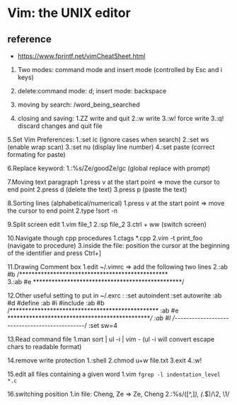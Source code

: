 # Vim: the UNIX editor

## reference
- https://www.fprintf.net/vimCheatSheet.html

1. Two modes: command mode and insert mode (controlled by Esc and i keys)

2. delete:command mode: d; insert mode: backspace

3. moving by search: /word_being_searched

4. closing and saving: 
	1.ZZ		write and quit
	2.:w		write
	3.:w!		force write
	3.:q!		discard changes and quit file
	
5.Set Vim Preferences:
	1.:set ic (ignore cases when search)
	2.:set ws (enable wrap scan)
	3.:set nu (display line number)
	4.:set paste (correct formating for paste)
	
6.Replace keyword:
	1.:%s/Ze/goodZe/gc (global replace with prompt)	
	
7.Moving text paragraph
	1.press v at the start point => move the cursor to end point
	2.press d (delete the text)
	3.press p (paste the text)

8.Sorting lines (alphabetical/numerical)
	1.press v at the start point => move the cursor to end point
	2.type !sort -n

9.Split screen edit
	1.vim file_1
	2.:sp file_2
	3.ctrl + ww (switch screen)

10.Navigate though cpp procedures
	1.ctags *.cpp
	2.vim -t print_foo (navigate to procedure)
	3.inside the file: position the cursor at the beginning of the identifier and press Ctrl+] 
	
11.Drawing Comment box
	1.edit ~/.vimrc  => add the following two lines
	2.:ab #b /************************************************    
	3.:ab #e ************************************************/
	
12.Other useful setting to put in ~/.exrc : 
	:set autoindent
	:set autowrite
	:ab #d #define
	:ab #i #include
	:ab #b /************************************************
	:ab #e ************************************************/
	:ab #l /*----------------------------------------------*/
	:set sw=4

13.Read command file
	1.man sort | ul -i | vim -  (ul -i will convert escape chars to readable format)

14.remove write protection
	1.:shell
	2.chmod u+w file.txt
	3.exit
	4.:w!

15.edit all files containing a given word
	1.vim `fgrep -l indentation_level *.c`
	
16.switching position
	1.in file: Cheng, Ze => Ze, Cheng
	2.:%s/\([^,]*\), \(.*$\)/\2, \1/

